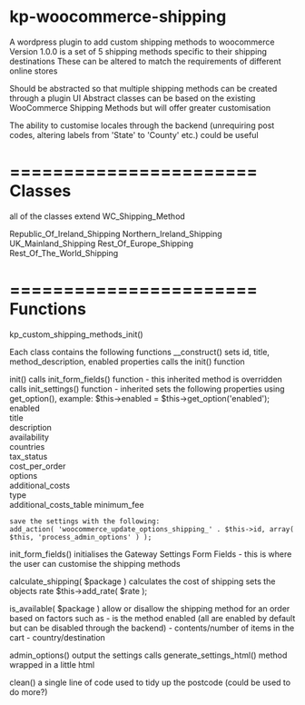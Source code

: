 kp-woocommerce-shipping
=======================

A wordpress plugin to add custom shipping methods to woocommerce
Version 1.0.0 is a set of 5 shipping methods specific to their shipping destinations
These can be altered to match the requirements of different online stores

Should be abstracted so that multiple shipping methods can be created through a plugin UI 
Abstract classes can be based on the existing WooCommerce Shipping Methods but will offer greater customisation

The ability to customise locales through the backend (unrequiring post codes, altering labels from 'State' to 'County' etc.) could be useful


=======================
Classes
=======================

all of the classes extend WC_Shipping_Method

Republic_Of_Ireland_Shipping
Northern_Ireland_Shipping
UK_Mainland_Shipping
Rest_Of_Europe_Shipping
Rest_Of_The_World_Shipping

=======================
Functions
=======================

kp_custom_shipping_methods_init()

Each class contains the following functions
__construct()
	sets id, title, method_description, enabled properties
	calls the init() function


init()
	calls init_form_fields() function - this inherited method is overridden 
	calls init_settings() function - inherited 
	sets the following properties using get_option(), example: $this->enabled = $this->get_option('enabled');
		enabled 				
		title 				
		description 			
		availability 		
		countries 			
		tax_status 			
		cost_per_order 		
		options 				
		additional_costs 	
		type 				
		additional_costs_table
		minimum_fee 		

	save the settings with the following:
	add_action( 'woocommerce_update_options_shipping_' . $this->id, array( $this, 'process_admin_options' ) );	


init_form_fields()
	initialises the Gateway Settings Form Fields - this is where the user can customise the shipping methods

calculate_shipping( $package )
	calculates the cost of shipping
	sets the objects rate
	$this->add_rate( $rate );

is_available( $package )
	allow or disallow the shipping method for an order based on factors such as
	- is the method enabled (all are enabled by default but can be disabled through the backend)
	- contents/number of items in the cart
	- country/destination 

admin_options()
	output the settings
	calls generate_settings_html() method wrapped in a little html

clean()
	a single line of code used to tidy up the postcode (could be used to do more?)
















